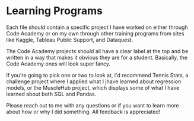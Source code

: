 # Learning Programs

Each file should contain a specific project I have worked on either through Code Academy or on my own through other training programs from sites like Kaggle, Tableau Public Support, and Dataquest. 

The Code Academy projects should all have a clear label at the top and be written in a way that makes it obvious they are for a student. Basically, the Code Academy ones will look super fancy.

If you're going to  pick one or two to look at, i'd recommend Tennis Stats, a challenge project where I applied what I jhave learned about regression models, or the MuscleHub project, which displays some of what I have learned about both SQL and Pandas.

Please reach out to me with any questions or if you want to learn more about how or why I did something. All feedback is appreciated!
